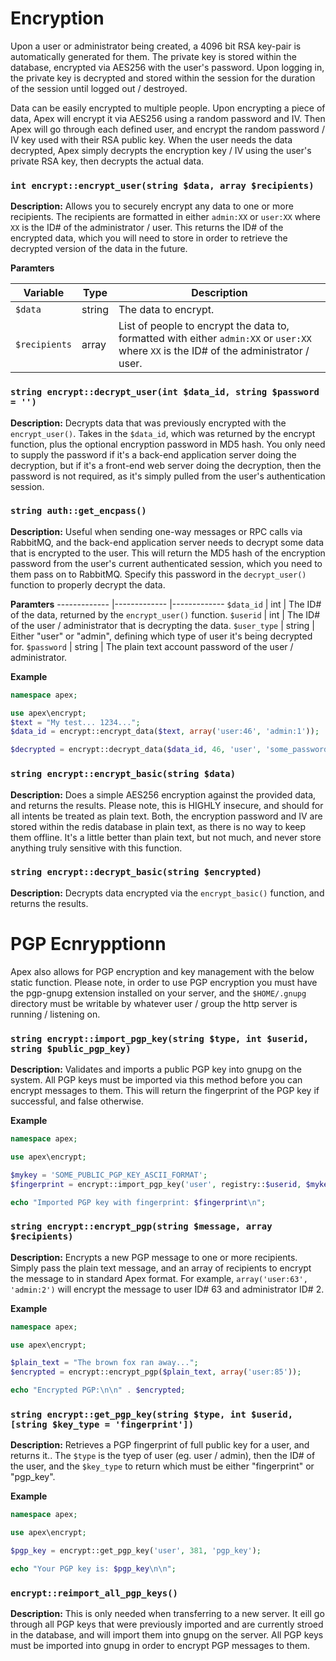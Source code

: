 
# Encryption

Upon a user or administrator being created, a 4096 bit RSA key-pair is automatically generated for them.  The private key is stored within the database, 
encrypted via AES256 with the user's password.  Upon logging in, the private key is decrypted and stored within the session 
for the duration of the session until logged out / destroyed.

Data can be easily encrypted to multiple people.  Upon encrypting a piece of data, Apex will encrypt it via AES256 using a random password and IV.  Then Apex 
will go through each defined user, and encrypt the random password / IV key used with their RSA public key.  When the user needs the data decrypted, 
Apex simply decrypts the encryption key / IV using the user's private RSA key, then decrypts the actual data.


### `int encrypt::encrypt_user(string $data, array $recipients)`

**Description:** Allows you to securely encrypt any data to one or more recipients.  The recipients are formatted in either `admin:XX` or `user:XX` where `XX` is the ID# 
of the administrator / user.  This returns the ID# of the encrypted data, which you will need to store in order to retrieve the decrypted 
version of the data in the future.

**Paramters**

Variable | Type | Description
-------------  |-------------  |-------------  
`$data` | string | The data to encrypt.
`$recipients` | array | List of people to encrypt the data to, formatted with either `admin:XX` or `user:XX` where `XX` is the ID# of the administrator / user.



### `string encrypt::decrypt_user(int $data_id, string $password = '')`

**Description:** Decrypts data that was previously encrypted with the `encrypt_user()`.  Takes in the `$data_id`, which was returned by the encrypt 
function, plus the optional encryption password in MD5 hash.  You only need to supply the password if it's a back-end application server doing the decryption, but if it's a front-end web server 
doing the decryption, then the password is not required, as it's simply pulled from the user's authentication session.  


### `string auth::get_encpass()`

**Description:** Useful when sending one-way messages or RPC calls via RabbitMQ, and the back-end application server needs to decrypt some data that is encrypted to the user.  This will return the MD5 hash of the encryption 
password from the user's current authenticated session, which you need to them pass on to RabbitMQ.  Specify this password in the `decrypt_user()` function to properly decrypt the data.


**Paramters**
------------- |------------- |------------- 
`$data_id` | int | The ID# of the data, returned by the `encrypt_user()` function.
`$userid` | int | The ID# of the user / administrator that is decrypting the data.
`$user_type` | string | Either "user" or "admin", defining which type of user it's being decrypted for.
`$password` | string | The plain text account password of the user / administrator.


**Example**

~~~php
namespace apex;

use apex\encrypt;
$text = "My test... 1234...";
$data_id = encrypt::encrypt_data($text, array('user:46', 'admin:1'));

$decrypted = encrypt::decrypt_data($data_id, 46, 'user', 'some_password');
~~~


### `string encrypt::encrypt_basic(string $data)`

**Description:** Does a simple AES256 encryption against the provided data, and returns the results.  Please note, this is HIGHLY insecure, 
and should for all intents be treated as plain text.  Both, the encryption password and IV are stored within the redis database in plain text, as there is no way to keep them offline.  It's a little 
better than plain text, but not much, and never store anything truly sensitive with this function.


### `string encrypt::decrypt_basic(string $encrypted)`

**Description:** Decrypts data encrypted via the `encrypt_basic()` function, and returns the results.



# PGP Ecnrypptionn

Apex also allows for PGP encryption and key management with the below static function.  Please note, in order to use 
PGP encryption you must have the pgp-gnupg extension installed on your server, and the `$HOME/.gnupg` directory must be writable by whatever user / group the http server 
is running / listening on.


### `string encrypt::import_pgp_key(string $type, int $userid, string $public_pgp_key)`

**Description:** Validates and imports a public PGP key into gnupg on the system.  All PGP keys must be imported via this method before you can encrypt messages to them.  This will return the fingerprint of the PGP key if successful, and false otherwise.

**Example**

~~~php
namespace apex;

use apex\encrypt;

$mykey = 'SOME_PUBLIC_PGP_KEY_ASCII_FORMAT';
$fingerprint = encrypt::import_pgp_key('user', registry::$userid, $mykey);

echo "Imported PGP key with fingerprint: $fingerprint\n";
~~~


### `string encrypt::encrypt_pgp(string $message, array $recipients)`

**Description:** Encrypts a new PGP message to one or more recipients.  Simply pass the plain text message, and an array of recipients to encrypt the message to 
in standard Apex format.  For example, `array('user:63', 'admin:2')` will encrypt the message to user ID# 63 and administrator ID# 2.

**Example**

~~~php
namespace apex;

use apex\encrypt;

$plain_text = "The brown fox ran away...";
$encrypted = encrypt::encrypt_pgp($plain_text, array('user:85'));

echo "Encrypted PGP:\n\n" . $encrypted;
~~~


### `string encrypt::get_pgp_key(string $type, int $userid, [string $key_type = 'fingerprint'])`

**Description:** Retrieves a PGP fingerprint of full public key for a user, and returns it..  The `$type` is the tyep of user (eg. user / admin), then the ID# of the user, and the 
`$key_type` to return which must be either "fingerprint" or "pgp_key".


**Example**

~~~php
namespace apex;

use apex\encrypt;

$pgp_key = encrypt::get_pgp_key('user', 381, 'pgp_key');

echo "Your PGP key is: $pgp_key\n\n";
~~~



### `encrypt::reimport_all_pgp_keys()`

**Description:** This is only needed when transferring to a new server.  It eill go through all PGP keys that were previously imported and are currently stroed in the database, and 
will import them into gnupg on the server.  All PGP keys must be imported into gnupg in order to encrypt PGP messages to them.


